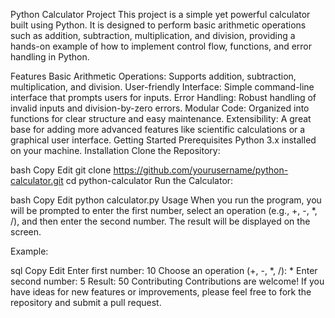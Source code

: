 Python Calculator Project
This project is a simple yet powerful calculator built using Python. It is designed to perform basic arithmetic operations such as addition, subtraction, multiplication, and division, providing a hands-on example of how to implement control flow, functions, and error handling in Python.

Features
Basic Arithmetic Operations: Supports addition, subtraction, multiplication, and division.
User-friendly Interface: Simple command-line interface that prompts users for inputs.
Error Handling: Robust handling of invalid inputs and division-by-zero errors.
Modular Code: Organized into functions for clear structure and easy maintenance.
Extensibility: A great base for adding more advanced features like scientific calculations or a graphical user interface.
Getting Started
Prerequisites
Python 3.x installed on your machine.
Installation
Clone the Repository:

bash
Copy
Edit
git clone https://github.com/yourusername/python-calculator.git
cd python-calculator
Run the Calculator:

bash
Copy
Edit
python calculator.py
Usage
When you run the program, you will be prompted to enter the first number, select an operation (e.g., +, -, *, /), and then enter the second number. The result will be displayed on the screen.

Example:

sql
Copy
Edit
Enter first number: 10
Choose an operation (+, -, *, /): *
Enter second number: 5
Result: 50
Contributing
Contributions are welcome! If you have ideas for new features or improvements, please feel free to fork the repository and submit a pull request.
